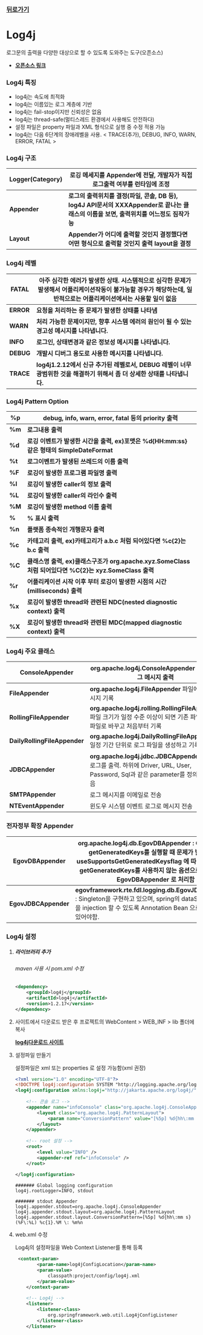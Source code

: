 ### [뒤로가기]( https://yunjae830.github.io/-Clearance/file/Spring )



# Log4j

로그문의 출력을 다양한 대상으로 할 수 있도록 도와주는 도구(오픈소스)

- [**오픈소스 링크**](http://logging.apache.org/log4j/1.2/) 

### Log4j 특징

- log4j는 속도에 최적화
- log4j는 이름있는 로그 계층에 기반
- log4j는 fail-stop이지만 신뢰성은 없음
- log4j는 thread-safe(멀티스레드 환경에서 사용해도 안전하다)
- 설정 파일은 property 파일과 XML 형식으로 실행 중 수정 적용 가능
- log4j는 다음 6단계의 장애레벨을 사용. < TRACE(추가), DEBUG, INFO, WARN, ERROR, FATAL >



### Log4j 구조

| Logger(Category) | 로깅 메세지를 Appender에 전달, 개발자가 직접 로그출력 여부를 런타임에 조정 |
| ---------------- | ------------------------------------------------------------ |
| **Appender**     | **로그의 출력위치를 결정(파일, 콘솔, DB 등), log4J API문서의 XXXAppender로 끝나는 클래스의 이름을 보면, 출력위치를 어느정도 짐작가능** |
| **Layout**       | **Appender가 어디에 출력할 것인지 결정했다면 어떤 형식으로 출력할 것인지 출력 layout을 결정** |



### Log4j 레벨

| FATAL     | 아주 심각한 에러가 발생한 상태. 시스템적으로 심각한 문제가 발생해서 어플리케이션작동이 불가능할 경우가 해당하는데, 일반적으로는 어플리케이션에서는 사용할 일이 없음 |
| --------- | ------------------------------------------------------------ |
| **ERROR** | **요청을 처리하는 중 문제가 발생한 상태를 나타냄**           |
| **WARN**  | **처리 가능한 문제이지만, 향후 시스템 에러의 원인이 될 수 있는 경고성 메시지를 나타냅니다.** |
| **INFO**  | **로그인, 상태변경과 같은 정보성 메시지를 나타냅니다.**      |
| **DEBUG** | **개발시 디버그 용도로 사용한 메시지를 나타냅니다.**         |
| **TRACE** | **log4j1.2.12에서 신규 추가된 레벨로서, DEBUG 레벨이 너무 광범위한 것을 해결하기 위해서 좀 더 상세한 상태를 나타냅니다.** |



### Log4j Pattern Option

| **%p** | debug, info, warn, error, fatal 등의 priority 출력           |
| ------ | ------------------------------------------------------------ |
| **%m** | **로그내용 출력**                                            |
| **%d** | **로깅 이벤트가 발생한 시간을 출력, ex)포맷은 %d{HH:mm:ss} 같은 형태의 SimpleDateFormat** |
| **%t** | **로그이벤트가 발생된 쓰레드의 이름 출력**                   |
| **%F** | **로깅이 발생한 프로그램 파일명 출력**                       |
| **%l** | **로깅이 발생한 caller의 정보 출력**                         |
| **%L** | **로깅이 발생한 caller의 라인수 출력**                       |
| **%M** | **로깅이 발생한 method 이름 출력**                           |
| **%**  | **% 표시 출력**                                              |
| **%n** | **플랫폼 종속적인 개행문자 출력**                            |
| **%c** | **카테고리 출력, ex)카테고리가 a.b.c 처럼 되어있다면 %c{2}는 b.c 출력** |
| **%C** | **클래스명 출력, ex)클래스구조가 org.apache.xyz.SomeClass 처럼 되어있다면 %C{2}는 xyz.SomeClass 출력** |
| **%r** | **어플리케이션 시작 이후 부터 로깅이 발생한 시점의 시간(milliseconds) 출력** |
| **%x** | **로깅이 발생한 thread와 관련된 NDC(nested diagnostic context) 출력** |
| **%X** | **로깅이 발생한 thread와 관련된 MDC(mapped diagnostic context) 출력** |



### Log4j 주요 클래스

| **ConsoleAppender**          | org.apache.log4j.ConsoleAppender 콘솔에 로그 메시지 출력     |
| ---------------------------- | ------------------------------------------------------------ |
| **FileAppender**             | **org.apache.log4j.FileAppender** 파일에 로그 메시지 기록    |
| **RollingFileAppender**      | **org.apache.log4j.rolling.RollingFileAppender** 파일 크기가 일정 수준 이상이 되면 기존 파일을 백업파일로 바꾸고 처음부터 기록 |
| **DailyRollingFileAppender** | **org.apache.log4j.DailyRollingFileAppender** 일정 기간 단위로 로그 파일을 생성하고 기록 |
| **JDBCAppender**             | **org.apache.log4j.jdbc.JDBCAppender** DB에 로그를 출력. 하위에 Driver, URL, User, Password, Sql과 같은 parameter를 정의할 수 있음 |
| **SMTPAppender**             | 로그 메시지를 이메일로 전송                                  |
| **NTEventAppender**          | 윈도우 시스템 이벤트 로그로 메시지 전송                      |



### 전자정부 확장 Appender

| **EgovDBAppender**   | org.apache.log4j.db.EgovDBAppender : Oracle인 경우 getGeneratedKeys를 실행할 때 문제가 발생하므로 useSupportsGetGeneratedKeysflag 에 따라 JDBC3.0의 getGeneratedKeys를 사용하지 않는 옵션으로 처리 가능한 EgovDBAppender 로 처리함 |
| -------------------- | ------------------------------------------------------------ |
| **EgovJDBCAppender** | **egovframework.rte.fdl.logging.db.EgovJDBCAppender** : Singleton을 구현하고 있으며, spring의 dataSource bean 을 injection 할 수 있도록 Annotation Bean 으로도 설정되어 있어야함. |



### Log4j 설정

1. ##### 라이브러리 추가

   ###### maven 사용 시 pom.xml 수정

   ```xml
   <dependency>
       <groupId>log4j</groupId>
       <artifactId>log4j</artifactId>
       <version>1.2.17</version>
   </dependency>
   ```

2. 사이트에서 다운로드 받은 후 프로젝트의 WebContent > WEB_INF > lib 폴더에 복사

    [**log4j다운로드 사이트**](http://logging.apache.org/log4j/1.2/download.html) 

3. 설정파일 만들기

   설정파일은 xml 또는 properties 로 설정 가능함(xml 권장)

   ```xml
   <?xml version="1.0" encoding="UTF-8"?>
   <!DOCTYPE log4j:configuration SYSTEM "http://logging.apache.org/log4j/1.2/apidocs/org/apache/log4j/xml/doc-files/log4j.dtd">
   <log4j:configuration xmlns:log4j="http://jakarta.apache.org/log4j/">
    
       <!-- 콘솔 로그 -->
       <appender name="infoConsole" class="org.apache.log4j.ConsoleAppender">
           <layout class="org.apache.log4j.PatternLayout">
               <param name="ConversionPattern" value="[%5p] %d{hh\:mm s} (%F\:%L) %c{1}.%M \: %m%n" />
           </layout>  
       </appender>
       
       <!-- root 설정 -->
       <root>
           <level value="INFO" />
           <appender-ref ref="infoConsole" />
       </root>
        
   </log4j:configuration>
   ```

   ```properties
   ####### Global logging configuration
   log4j.rootLogger=INFO, stdout
    
   ####### stdout Appender
   log4j.appender.stdout=org.apache.log4j.ConsoleAppender
   log4j.appender.stdout.layout=org.apache.log4j.PatternLayout
   log4j.appender.stdout.layout.ConversionPattern=[%5p] %d{hh\:mm s} (%F\:%L) %c{1}.%M \: %m%n
   ```

4. web.xml 수정

   Log4j의 설정파일을 Web Context Listener를 통해 등록

   ```xml
   	<context-param>
           <param-name>log4jConfigLocation</param-name>
           <param-value>
               classpath:project/config/log4j.xml
           </param-value>
       </context-param>
    
       <!-- Log4j -->
       <listener>
           <listener-class>
               org.springframework.web.util.Log4jConfigListener
           </listener-class>
       </listener>
   ```